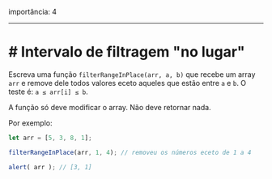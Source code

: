 importância: 4

---

# # Intervalo de filtragem "no lugar"

Escreva uma função `filterRangeInPlace(arr, a, b)` que recebe um array `arr` e remove dele todos valores eceto aqueles que estão entre `a` e `b`. O teste é: `a ≤ arr[i] ≤ b`.

A função só deve modificar o array. Não deve retornar nada.

Por exemplo:
```js
let arr = [5, 3, 8, 1];

filterRangeInPlace(arr, 1, 4); // removeu os números eceto de 1 a 4

alert( arr ); // [3, 1]
```
